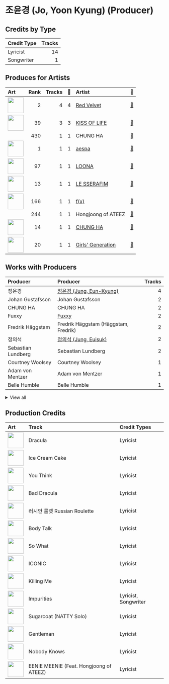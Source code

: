# 조윤경 (Jo, Yoon Kyung) (Producer)

## Credits by Type

| Credit Type | Tracks |
|:---|---:|
| Lyricist | 14 |
| Songwriter | 1 |

## Produces for Artists

| Art | Rank | Tracks | 💚 | Artist | 🔗 |
|:---|---:|---:|---:|:---|:---|
| <img src="https://i.scdn.co/image/ab6761610000e5eb02a562ea6b1dc718394010ac" alt="" width="50" /> | 2 | 4 | 4 | [Red Velvet](../../artists/red_velvet/overview.md) | [🔗](https://open.spotify.com/artist/1z4g3DjTBBZKhvAroFlhOM) |
| <img src="https://i.scdn.co/image/ab6761610000e5eb77f6a3aedfcc4eba07fa14b3" alt="" width="50" /> | 39 | 3 | 3 | [KISS OF LIFE](../../artists/kiss_of_life/overview.md) | [🔗](https://open.spotify.com/artist/4TEK9tIkcoxib4GxT3O4ky) |
| | 430 | 1 | 1 | CHUNG HA | [🔗](https://open.spotify.com/artist/73tdwqQJWnBdf1jyUeMwyu) |
| <img src="https://i.scdn.co/image/ab6761610000e5eb573935eb61a1897aeb43c531" alt="" width="50" /> | 1 | 1 | 1 | [aespa](../../artists/aespa/overview.md) | [🔗](https://open.spotify.com/artist/6YVMFz59CuY7ngCxTxjpxE) |
| <img src="https://i.scdn.co/image/ab6761610000e5eb80584436e5726afb70cee7f8" alt="" width="50" /> | 97 | 1 | 1 | [LOONA](../../artists/loona/overview.md) | [🔗](https://open.spotify.com/artist/52zMTJCKluDlFwMQWmccY7) |
| <img src="https://i.scdn.co/image/ab6761610000e5ebd7d7064b17d00c6f8755eae6" alt="" width="50" /> | 13 | 1 | 1 | [LE SSERAFIM](../../artists/le_sserafim/overview.md) | [🔗](https://open.spotify.com/artist/4SpbR6yFEvexJuaBpgAU5p) |
| <img src="https://i.scdn.co/image/ab6761610000e5ebe0cc2045ff4e90d12df91cc3" alt="" width="50" /> | 166 | 1 | 1 | [f(x)](../../artists/f(x)/overview.md) | [🔗](https://open.spotify.com/artist/3wRA5UYoo08BBKJnzyKkpF) |
| | 244 | 1 | 1 | Hongjoong of ATEEZ | [🔗](https://open.spotify.com/artist/3MZLSgcd5kOdhrZasDMecx) |
| <img src="https://i.scdn.co/image/ab6761610000e5eb8a258c4d5670bdb521c97eaf" alt="" width="50" /> | 14 | 1 | 1 | [CHUNG HA](../../artists/chung_ha/overview.md) | [🔗](https://open.spotify.com/artist/2PSJ6YriU7JsFucxACpU7Y) |
| <img src="https://i.scdn.co/image/ab6761610000e5eb385df356841aaec34a0914aa" alt="" width="50" /> | 20 | 1 | 1 | [Girls' Generation](../../artists/girls__generation/overview.md) | [🔗](https://open.spotify.com/artist/0Sadg1vgvaPqGTOjxu0N6c) |

## Works with Producers

| Producer | Producer | Tracks |
|:---|:---|---:|
| 정은경 | [정은경 (Jung, Eun-Kyung)](../정은경_(jung,_eun-kyung)/overview.md) | 4 |
| Johan Gustafsson | Johan Gustafsson | 2 |
| CHUNG HA | CHUNG HA | 2 |
| Fuxxy | [Fuxxy](../fuxxy/overview.md) | 2 |
| Fredrik Häggstam | Fredrik Häggstam (Häggstam, Fredrik) | 2 |
| 정의석 | [정의석 (Jung, Euisuk)](../정의석_(jung,_euisuk)/overview.md) | 2 |
| Sebastian Lundberg | Sebastian Lundberg | 2 |
| Courtney Woolsey | Courtney Woolsey | 1 |
| Adam von Mentzer | Adam von Mentzer | 1 |
| Belle Humble | Belle Humble | 1 |


<details>
<summary>View all</summary>

| Producer | Producer | Tracks |
|:---|:---|---:|
| BLVSH | BLVSH | 1 |
| Tom Hollings | Tom Hollings | 1 |
| Sam Merrifield | Sam Merrifield | 1 |
| SCORE | [SCORE](../score/overview.md) | 1 |
| 구종필 | [구종필 (Koo, Jong-Pil)](../구종필_(koo,_jong-pil)/overview.md) | 1 |
| Thomas Troelsen | Thomas Troelsen | 1 |
| Jeppe London Bilsby | Jeppe London Bilsby | 1 |
| 노민지 | 노민지 (Noh, Min-ji) | 1 |
| Daniel "Obi" Klein | Daniel "Obi" Klein | 1 |
| Ylva Dimberg | Ylva Dimberg | 1 |
| Sara Boe | Sara Boe | 1 |
| Joachim Vermeulen Windsant | Joachim Vermeulen Windsant | 1 |
| 홍장미 | 홍장미 (Hong, Jangmi) | 1 |
| Gabe Saporta | Gabe Saporta | 1 |
| 김동현 | 김동현 (Kim, Dong-hyun) | 1 |
| Conor Blake | Conor Blake | 1 |
| Markus Lindell | Markus Lindell | 1 |
| HUH YUNJIN | HUH YUNJIN | 1 |
| JARO | JARO | 1 |
| Sophie Curtis | Sophie Curtis | 1 |
| Rick Bridges | Rick Bridges | 1 |
| Mich Hansen | Mich Hansen | 1 |
| Hayley Aitken | Hayley Aitken | 1 |
| Brandon Sammons | Brandon Sammons | 1 |
| 이민규 | 이민규 (Lee, Min-kyu) | 1 |
| Tomas Smagesjo | Tomas Smagesjo | 1 |
| IMLAY | IMLAY | 1 |
| Anne-Marie | Anne-Marie | 1 |
| Celine Svanbäck | Celine Svanbäck (Svanbäck, Celine) | 1 |
| Jonna Hall | Jonna Hall | 1 |
| Nermin Harambašić | Nermin Harambašić (Harambašić, Nermin) | 1 |
| SAARA | SAARA | 1 |
| PAPRIKAA | PAPRIKAA | 1 |
| Nikolay Mohr | Nikolay Mohr | 1 |
| Cutfather | Cutfather | 1 |
| 김영현 | 김영현 (Kim, Young-hyun) | 1 |
| 남궁진 | 남궁진 (Nam Goong, Jin) | 1 |
| 13 | 13 | 1 |
| Tim Tan | Tim Tan | 1 |
| Ryan S. Jhun | [Ryan S. Jhun](../ryan_s__jhun/overview.md) | 1 |
| Tony Maserati | [Tony Maserati](../tony_maserati/overview.md) | 1 |
| 김병석 | [김병석 (Kim, Byung-seok)](../김병석_(kim,_byung-seok)/overview.md) | 1 |
| 이수만 | [이수만 (Lee, Soo-Man)](../이수만_(lee,_soo-man)/overview.md) | 1 |
| 황현 | 황현 (Hwang, Hyeon) | 1 |
| David Anthony Eames | David Anthony Eames | 1 |
| Musikality | Musikality | 1 |
| Albi Albertsson | Albi Albertsson | 1 |
| Anna Timgren | Anna Timgren | 1 |
| Samuel Brennan | Samuel Brennan | 1 |
| Lindy Robbins | Lindy Robbins | 1 |
| 이연수 | 이연수 (Lee, Yeon-soo) | 1 |
| Timothy Tan | Timothy Tan | 1 |
| Jussifer | Jussifer | 1 |
| Alawn | Alawn | 1 |
| 강선영 | 강선영 (강선영) | 1 |
| Kenzie | [Kenzie](../kenzie/overview.md) | 1 |
| MNEK | MNEK | 1 |
| Charli Taft | Charli Taft | 1 |
| Chloe Martini | Chloe Martini | 1 |
| Maggie Szabo | Maggie Szabo | 1 |
| 박상유 | 박상유 (Park, Sang-yu) | 1 |
| Julie Han | Julie Han | 1 |
| danke | [danke](../danke/overview.md) | 1 |
| 황민희 | 황민희 (Hwang, Min-hee) | 1 |
| Denzil Remedios | Denzil Remedios | 1 |
| William Laseroms | William Laseroms | 1 |
| 이형석 | 이형석 (Lee, Hyung-seok) | 1 |
| ADORA | ADORA | 1 |
| 양영은 | [양영은 (Yang, Young-eun)](../양영은_(yang,_young-eun)/overview.md) | 1 |
| Hayes Kramer | Hayes Kramer | 1 |
| 김홍중 | 김홍중 (Kim, Hong Joong) | 1 |
| Jeremy Stack | Jeremy Stack | 1 |
| Dante Jones | Dante Jones | 1 |
| Misfit | Misfit | 1 |
| 임정우 | 임정우 (Im, Jeong-u) | 1 |
| 최진석 | 최진석 (Choi, Jin-seok) | 1 |
| 강은지 | 강은지 (Kang, Eun-ji) | 1 |
| 방시혁 | [방시혁 (Bang, Si-Hyuk)](../방시혁_(bang,_si-hyuk)/overview.md) | 1 |
| Billen Ted | Billen Ted | 1 |
| Shy Carter | Shy Carter | 1 |
| Maarten ten Hove | Maarten ten Hove | 1 |
| 신지영 | 신지영 (Shin, Ji-young) | 1 |
| Valeria Del Prete | Valeria Del Prete | 1 |
| 김채아 | 김채아 (Kim, Chae-ah) | 1 |
| 김철순 | 김철순 (Kim, Chul-Soon) | 1 |

</details>


## Production Credits

| Art | Track | Credit Types |
|:---|:---|:---|
| <img src="https://i.scdn.co/image/ab67616d0000b2737cb7222af6927b83987206f7" alt="" width="50" /> | Dracula | Lyricist |
| <img src="https://i.scdn.co/image/ab67616d0000b2733beb8877c3a0cde5be9a139c" alt="" width="50" /> | Ice Cream Cake | Lyricist |
| <img src="https://i.scdn.co/image/ab67616d0000b2737ce0130c09547c733984ba0e" alt="" width="50" /> | You Think | Lyricist |
| <img src="https://i.scdn.co/image/ab67616d0000b2733f30a062dafcdbc1a8fad842" alt="" width="50" /> | Bad Dracula | Lyricist |
| <img src="https://i.scdn.co/image/ab67616d0000b2733f30a062dafcdbc1a8fad842" alt="" width="50" /> | 러시안 룰렛 Russian Roulette | Lyricist |
| <img src="https://i.scdn.co/image/ab67616d0000b273a38af5bbda76202e9d9eb8fd" alt="" width="50" /> | Body Talk | Lyricist |
| <img src="https://i.scdn.co/image/ab67616d0000b273c985aeaeccb1db38dddf2986" alt="" width="50" /> | So What | Lyricist |
| <img src="https://i.scdn.co/image/ab67616d0000b273d8cc2281fcd4519ca020926b" alt="" width="50" /> | ICONIC | Lyricist |
| <img src="https://i.scdn.co/image/ab67616d0000b273df3abb2b0071d1b11200db47" alt="" width="50" /> | Killing Me | Lyricist |
| <img src="https://i.scdn.co/image/ab67616d0000b273a991995542d50a691b9ae5be" alt="" width="50" /> | Impurities | Lyricist, Songwriter |
| <img src="https://i.scdn.co/image/ab67616d0000b2732ff7c76b0790cd3ad63cfc0c" alt="" width="50" /> | Sugarcoat (NATTY Solo) | Lyricist |
| <img src="https://i.scdn.co/image/ab67616d0000b27396d36aec71bf25f59df5cc96" alt="" width="50" /> | Gentleman | Lyricist |
| <img src="https://i.scdn.co/image/ab67616d0000b27396d36aec71bf25f59df5cc96" alt="" width="50" /> | Nobody Knows | Lyricist |
| <img src="https://i.scdn.co/image/ab67616d0000b2735f117dc77b6c36fba0ff9b1e" alt="" width="50" /> | EENIE MEENIE (Feat. Hongjoong of ATEEZ) | Lyricist |